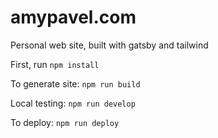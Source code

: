 amypavel.com
===========

Personal web site, built with gatsby and tailwind

First, run `npm install`

To generate site: `npm run build`
  
Local testing: `npm run develop`

To deploy: `npm run deploy`
